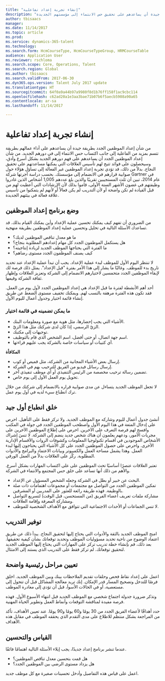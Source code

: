 ```yaml
---
title: "إنشاء تجربة إعداد تفاعلية"
description: "من شأن إعداد الموظفين الجدد بطريقة جيدة أن يساعدهم على تحقيق حس الانتماء إلى مؤسستهم الجديدة."
author: tbisaacs
manager: 
ms.date: 11/14/2017
ms.topic: article
ms.prod: 
ms.service: dynamics-365-talent
ms.technology: 
ms.search.form: HcmCourseType, HcmCourseTypeGroup, HRMCourseTable
audience: Application User
ms.reviewer: rschloma
ms.search.scope: Core, Operations, Talent
ms.search.region: Global
ms.author: tbisaacs
ms.search.validFrom: 2017-06-30
ms.dyn365.ops.version: Talent July 2017 update
ms.translationtype: HT
ms.sourcegitcommit: 64f0a9a44b97a9980f8d1b76ff158f1ac9cbc114
ms.openlocfilehash: c62ad20a1e3aa3bae71b07b6f5aecb5908a90a65
ms.contentlocale: ar-sa
ms.lasthandoff: 11/14/2017

---
```


# <a name="create-an-engaging-onboarding-experience"></a>إنشاء تجربة إعداد تفاعلية

من شأن إعداد الموظفين الجدد بطريقة جيدة أن يساعدهم على أداء عمالهم بطريقة تتسم بمزيد من الفاعلية إلى جانب اكتساب حس الانتماء إلى في دورهم الجديد. من شأن إعداد الموظفين الجدد أن يساعدهم على فهم دورهم الجديد بشكل أسرع وأدق، وسيحصلون على فوائد تتيح لهم تأسيس العلاقات التي يمكنها مساعدتهم على تحقيق النجاح. بدلاً من ذلك، قد تؤدي تجربة إعداد الموظفين غير الفعالة إلى تساؤل هؤلاء حول صوابية قرارهم في الانضمام إلى مؤسستك. بحسب دراسة أجرتها شركة Gartner في عام 2014، تبين أن ثلث المستجيبين تقريبًا والذين بلغ عددهم 1,005 أشخاص الذين غادروا وظيفتهم في غضون الأشهر الستة الأولى، قاموا بذلك لأن الإرشادات التي أعطيت لهم من قبل القيادة لم تكن واضحة أو لأن التدريب لم يكن فعالاً أو لأنهم لم يتمكنوا من تأسيس علاقة فعالة في بيئتهم الجديدة.

## <a name="have-an-onboarding-program-in-place"></a>وضع برنامج إعداد الموظفين
من الضروري أن تفهم كيف يمكنك تحسين عملية الإعداد وأين يمكنك القيام بذلك. قد تساعدك الأسئلة التالية في تحليل وتحسين عملية إعداد الموظفين بطريقة منهجية.

- ما هو معدل تناقص الموظفين لديك؟
- هل يستكمل الموظفون الجدد كل مهام إعدادهم المطلوبة بنجاح؟
- ما الفترة التي يحتاجها الموظف الجديد لزيادة إنتاجيته؟
- كيف يصنف الموظفون الجدد مستوى رضاهم؟

لا تنتظر اليوم الأول للموظف لبدء عملية الإعداد. يجب أن تبدأ عملية الإعداد عند تحديد تاريخ بدء للموظف. وغالبًا ما يشار إلى هذا الأمر بفترة "قبل الإعداد". يمثل ذلك فرصة لك لإبقاء الموظفين الجدد متحمسين لاختيارهم الانضمام إلى الشركة وتعزيز العلاقات وإظهار ثقافة الشركة وقيمها.

أحد أهم الأنشطة لفترة ما قبل الإعداد هي إعداد الموظفين الجدد لأول يوم من العمل. فقد تكون هذه الفترة مرهقة بالنسب لهم. ويمكنك تخفيف مستوى الضغط عن طريق إنشاء قائمة اختيار وجدول أعمال لليوم الأول.

### <a name="what-to-include-in-a-checklist"></a>ما يمكن تضمينه في قائمة اختيار

- الأشياء التي يجب إحضارها، مثل هوية مع صورة ومعلومات البنك.
- الزيّ الرسمي، إذا كان لدى شركتك مثل هذا الزيّ.
- توجيهات إلى مكتبك.
- اسم جهة اتصال، أو حتى أفضل، اسم الشخص الذي قام بالتوظيف.
- أي كتيبات أو سياسات خاصة بالشركة يجب عليهم قراءتها.

**المكافأة**

- إرسال بعض الأشياء المجانية من الشركة، مثل قميص أو كوب.
- إرسال رسائل فيديو من الفريق للترحيب بهم في الشركة.
- تضمين رسالة ترحيب مخصصة من الرئيس التنفيذي أو أي موظف تنفيذي آخر.
- تحويل يوم العمل الأول إلى يوم خاص.

لا تجعل الموظف الجديد يتساءل عن مدى صوابية قراره بالانضمام إلى شركتك من خلال ترك انطباع سيء لديه في أول يوم عمل.

## <a name="create-a-good-first-impression"></a>خلق انطباع أول جيد

أنشئ جدول أعمال لليوم وشاركه مع الموظف الجديد. ولا تركز فقط على التأهيل. احرص على إدخال المتعة في هذا اليوم الأول واصطحب الموظفين الجدد في جولة في المكتب وافسح لهم فرصة التعرف على الآخرين. احرص على إطلاع الموظفين الآخرين على مجريات الأمور، ودعهم يعلمون أن هناك شخص جديد ينضم إلى الشركة. لا تنسَ إشراك الأشخاص الموجودين في أقسام تكنولوجيا المعلومات وكشوفات الروات والأقسام الإدارية الأخرى. واحرص على حصول الموظفين الجدد على كل الأشياء التي يحتاجون إليها لبدء العمل. وهذا يشمل مساحة العمل والكمبيوتر وبيانات الاعتماد والبرامج والأدوات المطلوبة. ركّز على العلاقات بدلاً من العمل الورقي.

تعتبر العلاقات عنصرًا أساسيًا تحث الموظفين على على اكتساب المهارات بشكل أسرع. والأهم من ذلك أنها تساعد على خلق حس المجتمع والانتماء في الشركة.

- البحث عن خبير أو بطل في الشركة وجعله الشخص المسؤول عن الإعداد.
- تمكين الموظفين الجدد من التواصل مع مجتمعات أو مجموعات اهتمامات ذات صلة بالوظيفة. فهذه طريقة رائعة للعثور على المدربين أو المشرفين.
- مشاركة ملفات تعريف أعضاء الفريق (من المستحسن، قبل الوقت) لتسريع التواصل ومشاركة المعرفة وإقامة العلاقات.
- لا تنس الجماعات أو الأحداث الاجتماعية التي تتوافق مع الأهداف الشخصية للموظف.

## <a name="provide-training"></a>توفير التدريب

امنح الموظف الجديد بالثقة والأدوات التي يحتاج إليها لتحقيق النجاح. يبدأ ذلك عن طريق اعتماد الوضوح من ناحية تحديد مسؤوليات الموظف وتحديد توقعاتك بشأن كيفية تحقيقها. بعد ذلك، قم بإنشاء خطة تدريب تركز على المهارات التي يحتاج إليها الموظف الجديد لتحقيق توقعاتك. لم تركز فقط على التدريب الذي يستند إلى الامتثال.

## <a name="set-clear-milestones"></a>تعيين مراحل رئيسية واضحة

اعمل على إعداد نقاط فحص وحلقات تقديم الملاحظات بينك وبين الموظف الجديد. اخلق فرصًا للتدخل وتصحيح المسار قدر الإمكان. إنك تريد معالجة المشاكل قبل أن تتحول إلى مستعصية، أو في الحالات الأسوأ، قبل أن تؤدي إلى مغادرة الموظف.

وتذكر ضرورة جدولة اجتماع شخصي مع الموظف الجديد قبل انتهاء الأسبوع الأول. فهذه فرصة مفيدة لمناقشة التوقعات وأنماط العمل وتطوير الحياة المهنية.

حدد أهدافًا لأعضاء الفريق الجدد من 30 يومًا و60 يومًا و90 يومًا. عند تعيين الأهداف، تأكد من المراجعة بشكل منتظم للاطلاع على مدى التقدم الذي يحققه الموظف في مقابل هذه الأهداف.

## <a name="measure-and-optimize"></a>القياس والتحسين

عندما تنشر برنامج إعداد جديدًا، يجب إيلاء الأسئلة التالية اهتمامًا فائقًا. 

- هل قمت بتحسين معدل تناقص الموظفين؟
- هل يزداد مستوى الرضى بين الموظفين الجدد؟ 

اعمل على قياس هذه التفاصيل وأدخل تحسينات صغيرة مع كل موظف جديد.


